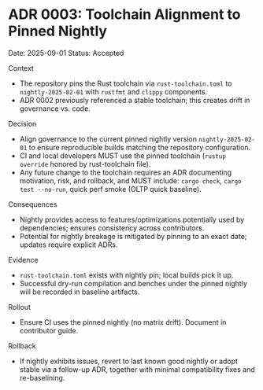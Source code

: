 # ADR 0003: Toolchain Alignment to Pinned Nightly

Date: 2025-09-01
Status: Accepted

Context
- The repository pins the Rust toolchain via `rust-toolchain.toml` to `nightly-2025-02-01` with `rustfmt` and `clippy` components.
- ADR 0002 previously referenced a stable toolchain; this creates drift in governance vs. code.

Decision
- Align governance to the current pinned nightly version `nightly-2025-02-01` to ensure reproducible builds matching the repository configuration.
- CI and local developers MUST use the pinned toolchain (`rustup override` honored by rust-toolchain file).
- Any future change to the toolchain requires an ADR documenting motivation, risk, and rollback, and MUST include: `cargo check`, `cargo test --no-run`, quick perf smoke (OLTP quick baseline).

Consequences
- Nightly provides access to features/optimizations potentially used by dependencies; ensures consistency across contributors.
- Potential for nightly breakage is mitigated by pinning to an exact date; updates require explicit ADRs.

Evidence
- `rust-toolchain.toml` exists with nightly pin; local builds pick it up.
- Successful dry-run compilation and benches under the pinned nightly will be recorded in baseline artifacts.

Rollout
- Ensure CI uses the pinned nightly (no matrix drift). Document in contributor guide.

Rollback
- If nightly exhibits issues, revert to last known good nightly or adopt stable via a follow-up ADR, together with minimal compatibility fixes and re-baselining.


